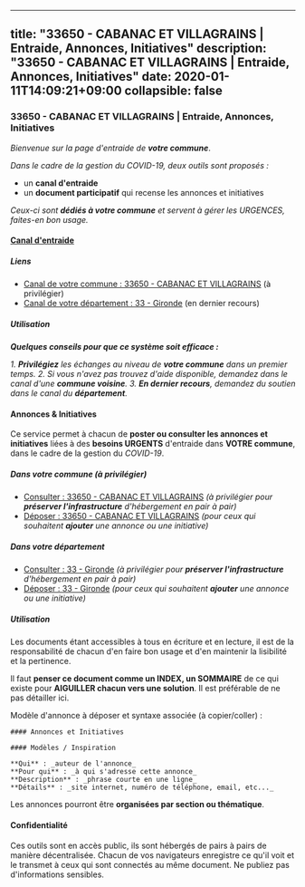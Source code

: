 
---
title: "33650 - CABANAC ET VILLAGRAINS | Entraide, Annonces, Initiatives"
description: "33650 - CABANAC ET VILLAGRAINS | Entraide, Annonces, Initiatives"
date: 2020-01-11T14:09:21+09:00
collapsible: false
---

### 33650 - CABANAC ET VILLAGRAINS | Entraide, Annonces, Initiatives

_Bienvenue sur la page d'entraide de **votre commune**_.

_Dans le cadre de la gestion du COVID-19, deux outils sont proposés :_

- un **canal d'entraide**
- un **document participatif** qui recense les annonces et initiatives

_Ceux-ci sont **dédiés à votre commune** et servent à gérer les URGENCES, faites-en bon usage._

#### [Canal d'entraide](https://entraide.stopcoronavirus.tech/#/channel/33650_cabanac-et-villagrains)

##### Liens

- [Canal de votre commune : 33650 	- CABANAC ET VILLAGRAINS](https://entraide.stopcoronavirus.tech/#/channel/33650_cabanac-et-villagrains) (à privilégier)
- [Canal de votre département : 33 	- Gironde](https://entraide.stopcoronavirus.tech/#/channel/33_gironde) (en dernier recours)

##### Utilisation

_**Quelques conseils pour que ce système soit efficace :**_

_1. **Privilégiez** les échanges au niveau de **votre commune** dans un premier temps._
_2. Si vous n'avez pas trouvez d'aide disponible, demandez dans le canal d'une **commune voisine**._
_3. **En dernier recours**, demandez du soutien dans le canal du **département**._

#### Annonces & Initiatives


Ce service permet à chacun de **poster ou consulter les annonces et initiatives** liées à des **besoins
URGENTS** d'entraide dans **VOTRE commune**, dans le cadre de la gestion du _COVID-19_.

##### Dans votre commune (à privilégier)

- [Consulter : 33650 	- CABANAC ET VILLAGRAINS](https://docs.stopcoronavirus.tech/#/r/markdown/33650_cabanac-et-villagrains/4XTTMF7P7UURxLjeunpNzohtpv57qWZWRnmmpNXRp2bkpM7ja) _(à privilégier pour **préserver l'infrastructure** d'hébergement en pair à pair)_
- [Déposer : 33650 	- CABANAC ET VILLAGRAINS](https://docs.stopcoronavirus.tech/#/w/markdown/33650_cabanac-et-villagrains/4XTTMF7P7UURxLjeunpNzohtpv57qWZWRnmmpNXRp2bkpM7ja-K3TgUpzfFVEn64di4FmLxAf32tEtGrD2JK4VTGNhjzwWSg89UHBUL8H87U5K71tdMqzoroiALDGoA9zZfreDMU1oJ7SUM8i2pxYp3Rw1xsgF5VfXQgSCap9jVMpQjzEc3AA2a6Cc) _(pour ceux qui souhaitent **ajouter** une annonce ou une initiative)_

##### Dans votre département

- [Consulter : 33 	- Gironde](https://docs.stopcoronavirus.tech/#/r/markdown/33_gironde/4XTTMAthXvdtPoZt1bgYUR8GBybqy9b1tLUaaKDw5iKj57LRt) _(à privilégier pour **préserver l'infrastructure** d'hébergement en pair à pair)_
- [Déposer : 33 	- Gironde](https://docs.stopcoronavirus.tech/#/w/markdown/33_gironde/4XTTMAthXvdtPoZt1bgYUR8GBybqy9b1tLUaaKDw5iKj57LRt-K3TgU8ogmN5s8hbKrZhkV9P1KQiFepNWXjoYRvdMTW1jt7eRXTmrjG677tN9mcUTsALjzYGgb8mvcrYPJn2Jd8cTiBmF9aZcbgdcQL1kzCPJnSf6X8tpEcGPdTr5qT6cQqEpt6oQ) _(pour ceux qui souhaitent **ajouter** une annonce ou une initiative)_


##### Utilisation

Les documents étant accessibles à tous en écriture et en lecture, il est de la
responsabilité de chacun d'en faire bon usage et d'en maintenir la lisibilité
et la pertinence.

Il faut **penser ce document comme un INDEX, un SOMMAIRE** de ce qui existe
pour **AIGUILLER chacun vers une solution**. Il est préférable de ne pas détailler ici.

Modèle d'annonce à déposer et syntaxe associée (à copier/coller) :

    #### Annonces et Initiatives

    #### Modèles / Inspiration

    **Qui** : _auteur de l'annonce_
    **Pour qui** : _à qui s'adresse cette annonce_
    **Description** : _phrase courte en une ligne_
    **Détails** : _site internet, numéro de téléphone, email, etc..._


Les annonces pourront être **organisées par section ou thématique**.

#### Confidentialité

Ces outils sont en accès public, ils sont hébergés de pairs à pairs de manière décentralisée.
Chacun de vos navigateurs enregistre ce qu'il voit et le transmet à ceux qui sont connectés au même document.
Ne publiez pas d'informations sensibles.

